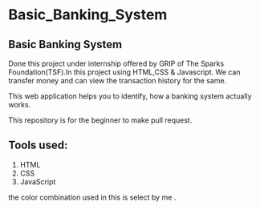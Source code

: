 # Basic_Banking_System

## Basic Banking System 
Done this project under internship offered by GRIP of The Sparks Foundation(TSF).In this project using HTML,CSS &amp; Javascript. We can transfer money and can view the transaction history for the same.

This web application helps you to identify, how a banking system actually works.

This repository is for the beginner to make pull request.

## Tools used:
1. HTML
2. CSS
3. JavaScript


the color combination used in this is select by me .

